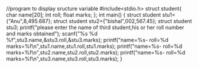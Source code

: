 //program to display sructure variable
#include<stdio.h>
struct student{
char name[20];
int roll;
float marks;
};
int main()
{
struct student stu1={"Anu",8,495.687};
struct student stu2={"bishal",002,567.45};
struct student stu3;
printf("please enter the name of third student,his or her roll number and marks obtained");
scanf("%s %d %f",stu3.name,&stu3.roll,&stu3.marks);
printf("name=%s- roll=%d marks=%f\n",stu1.name,stu1.roll,stu1.marks);
printf("name=%s- roll=%d marks=%f\n",stu2.name,stu2.roll,stu2.marks);
printf("name=%s- roll=%d marks=%f\n",stu3.name,stu3.roll,stu3.marks);
}
